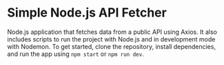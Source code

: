 # Simple Node.js API Fetcher

Node.js application that fetches data from a public API using Axios.
It also includes scripts to run the project with Node.js and in development mode with Nodemon.
To get started, clone the repository, install dependencies, and run the app using `npm start` or `npm run dev`.

